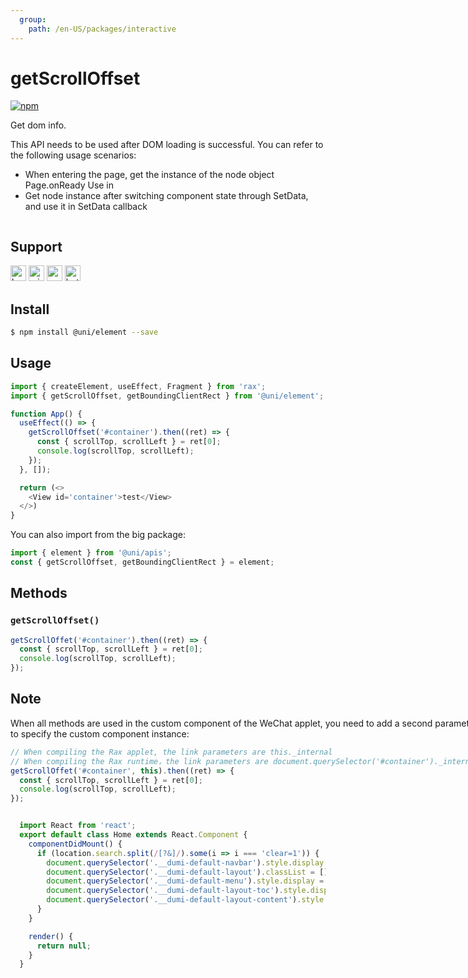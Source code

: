 ```yaml
---
  group:
    path: /en-US/packages/interactive
---
```


# getScrollOffset

[![npm](https://img.shields.io/npm/v/@uni/element.svg)](https://www.npmjs.com/package/@uni/element)

Get dom info.

This API needs to be used after DOM loading is successful. You can refer to the following usage scenarios:

- When entering the page, get the instance of the node object Page.onReady  Use in
- Get node instance after switching component state through SetData, and use it in SetData callback

<div style="display: flex;flex-direction: row;justify-content: space-between;">
<div style="margin-right: 20px;">

## Support
<img alt="browser" src="https://gw.alicdn.com/tfs/TB1uYFobGSs3KVjSZPiXXcsiVXa-200-200.svg" width="25px" height="25px" title="h5" /> <img alt="miniApp" src="https://gw.alicdn.com/tfs/TB1bBpmbRCw3KVjSZFuXXcAOpXa-200-200.svg" width="25px" height="25px" title="ali miniprogram" /> <img alt="wechatMiniprogram" src="https://img.alicdn.com/tfs/TB1slcYdxv1gK0jSZFFXXb0sXXa-200-200.svg" width="25px" height="25px" title="wechatMiniprogram"> <img alt="bytedanceMicroApp" src="https://gw.alicdn.com/tfs/TB1jFtVzO_1gK0jSZFqXXcpaXXa-200-200.svg" width="25px" height="25px" title="bytedanceMicroApp">

## Install

```bash
$ npm install @uni/element --save
```

## Usage

```js
import { createElement, useEffect, Fragment } from 'rax';
import { getScrollOffset, getBoundingClientRect } from '@uni/element';

function App() {
  useEffect(() => {
    getScrollOffset('#container').then((ret) => {
      const { scrollTop, scrollLeft } = ret[0];
      console.log(scrollTop, scrollLeft);
    });
  }, []);

  return (<>
    <View id='container'>test</View>
  </>)
}
```
You can also import from the big package:

```js
import { element } from '@uni/apis';
const { getScrollOffset, getBoundingClientRect } = element;

```

## Methods

### `getScrollOffset()`

```js
getScrollOffet('#container').then((ret) => {
  const { scrollTop, scrollLeft } = ret[0];
  console.log(scrollTop, scrollLeft);
});
```

## Note

When all methods are used in the custom component of the WeChat applet, you need to add a second parameter to specify the custom component instance:

```js
// When compiling the Rax applet, the link parameters are this._internal
// When compiling the Rax runtime，the link parameters are document.querySelector('#container')._internal
getScrollOffet('#container', this).then((ret) => {
  const { scrollTop, scrollLeft } = ret[0];
  console.log(scrollTop, scrollLeft);
});
```

</div>
<div>

```jsx | inline
/**
 * iframe: true
 */
import React from 'react';
export default () => (
  <iframe style={{
      boxShadow: '0 2px 15px rgba(0,0,0,0.1)',
      width: '375px',
      height: '700px'
    }} src='https://herbox-embed.alipay.com/p/uni/uni?previewZoom=100&view=preview&defaultPage=pages/element/index&topSlider=false'></iframe>
);
```

<div style="display: flex;margin-top: 50px;">
  <div>
    <img src="https://img.alicdn.com/imgextra/i2/O1CN014nu4sC28KCibY5kmN_!!6000000007913-0-tps-678-648.jpg" width="200" height="200" />
    <div style="text-align: center;">wechat miniprogram</div>
  </div>
</div>

</div>
</div>


```jsx | inline
  import React from 'react';
  export default class Home extends React.Component {
    componentDidMount() {
      if (location.search.split(/[?&]/).some(i => i === 'clear=1')) {
        document.querySelector('.__dumi-default-navbar').style.display = 'none';
        document.querySelector('.__dumi-default-layout').classList = [];
        document.querySelector('.__dumi-default-menu').style.display = 'none';
        document.querySelector('.__dumi-default-layout-toc').style.display = 'none';
        document.querySelector('.__dumi-default-layout-content').style.padding = '50px 100px';
      }
    }

    render() {
      return null;
    }
  }
```
